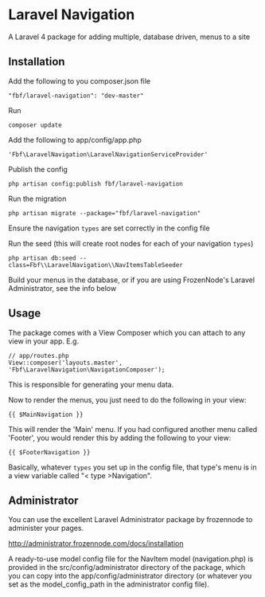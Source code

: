 Laravel Navigation
==================

A Laravel 4 package for adding multiple, database driven, menus to a site

## Installation

Add the following to you composer.json file

    "fbf/laravel-navigation": "dev-master"

Run

    composer update

Add the following to app/config/app.php

    'Fbf\LaravelNavigation\LaravelNavigationServiceProvider'

Publish the config

    php artisan config:publish fbf/laravel-navigation

Run the migration

    php artisan migrate --package="fbf/laravel-navigation"

Ensure the navigation `types` are set correctly in the config file

Run the seed (this will create root nodes for each of your navigation `types`)

	php artisan db:seed --class=Fbf\\LaravelNavigation\\NavItemsTableSeeder

Build your menus in the database, or if you are using FrozenNode's Laravel  Administrator, see the info below

## Usage

The package comes with a View Composer which you can attach to any view in your app. E.g.

	// app/routes.php
	View::composer('layouts.master', 'Fbf\LaravelNavigation\NavigationComposer');

This is responsible for generating your menu data.

Now to render the menus, you just need to do the following in your view:

	{{ $MainNavigation }}

This will render the 'Main' menu. If you had configured another menu called 'Footer', you would render this by adding the following to your view:

	{{ $FooterNavigation }}

Basically, whatever `types` you set up in the config file, that type's menu is in a view variable called "< type >Navigation".

## Administrator

You can use the excellent Laravel Administrator package by frozennode to administer your pages.

http://administrator.frozennode.com/docs/installation

A ready-to-use model config file for the NavItem model (navigation.php) is provided in the src/config/administrator directory of the package, which you can copy into the app/config/administrator directory (or whatever you set as the model_config_path in the administrator config file).